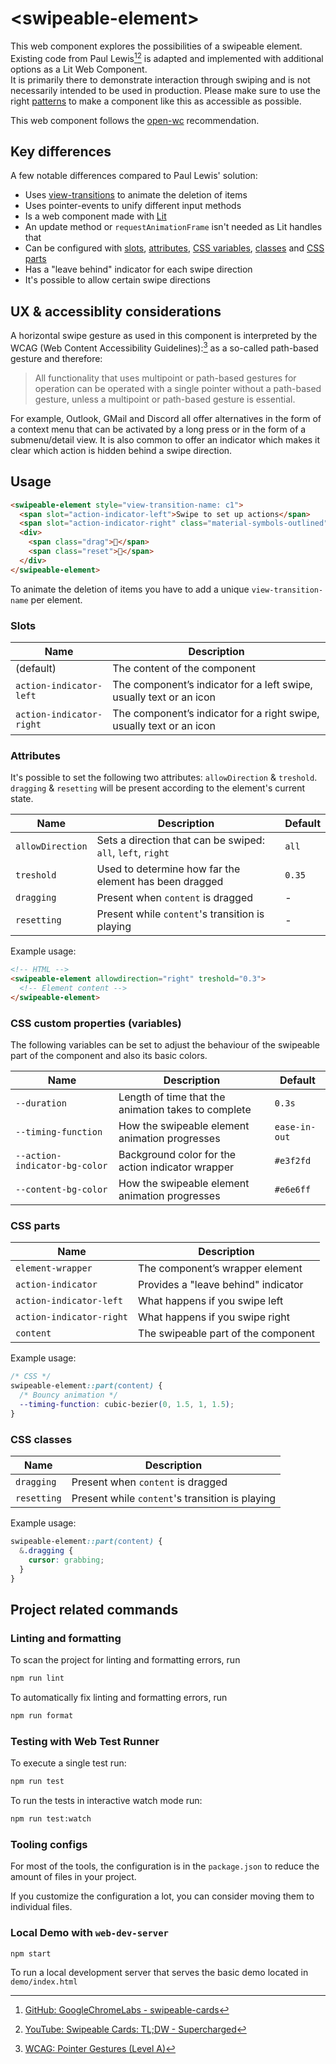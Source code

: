 # \<swipeable-element>

This web component explores the possibilities of a swipeable element. Existing code from Paul Lewis[^1][^2] is adapted and implemented with additional options as a Lit Web Component.  
It is primarily there to demonstrate interaction through swiping and is not necessarily intended to be used in production. Please make sure to use the right [patterns](#ux--accessiblity-considerations) to make a component like this as accessible as possible.


This web component follows the [open-wc](https://github.com/open-wc/open-wc) recommendation.

## Key differences

A few notable differences compared to Paul Lewis' solution:

- Uses [view-transitions](https://developer.mozilla.org/en-US/docs/Web/API/View_Transitions_API) to animate the deletion of items
- Uses pointer-events to unify different input methods
- Is a web component made with [Lit](https://lit.dev/)
- An update method or `requestAnimationFrame` isn't needed as Lit handles that
- Can be configured with [slots](#slots), [attributes](#attributes), [CSS variables](#css-custom-properties-variables), [classes](#css-classes) and [CSS parts](#css-parts)
- Has a "leave behind" indicator for each swipe direction
- It's possible to allow certain swipe directions 

## UX & accessiblity considerations

A horizontal swipe gesture as used in this component is interpreted by the <abbr>WCAG</abbr> (Web Content Accessibility Guidelines):[^3] as a so-called path-based gesture and therefore:

> All functionality that uses multipoint or path-based gestures for operation can be operated with a single pointer without a path-based gesture, unless a multipoint or path-based gesture is essential.

For example, Outlook, GMail and Discord all offer alternatives in the form of a context menu that can be activated by a long press or in the form of a submenu/detail view. It is also common to offer an indicator which makes it clear which action is hidden behind a swipe direction.

## Usage

```html
<swipeable-element style="view-transition-name: c1">
  <span slot="action-indicator-left">Swipe to set up actions</span>
  <span slot="action-indicator-right" class="material-symbols-outlined">mail</span>
  <div>
    <span class="drag">👀</span>
    <span class="reset">🐸</span>
  </div>
</swipeable-element>
```

To animate the deletion of items you have to add a unique `view-transition-name` per element.

### Slots

| Name                   | Description                                                         |
|------------------------|---------------------------------------------------------------------|
|(default)               | The content of the component                                        |
|`action-indicator-left` | The component’s indicator for a left swipe, usually text or an icon |
|`action-indicator-right`| The component’s indicator for a right swipe, usually text or an icon|

### Attributes

It's possible to set the following two attributes: `allowDirection` & `treshold`. 
`dragging` & `resetting` will be present according to the element's current state.

| Name           | Description                                                |Default|
|----------------|------------------------------------------------------------|-------|
|`allowDirection`| Sets a direction that can be swiped: `all`, `left`, `right`| `all` |
|`treshold`      | Used to determine how far the element has been dragged     | `0.35`|
|`dragging`      | Present when `content` is dragged                          | -     |
|`resetting`     | Present while `content`'s transition is playing            | -     |

Example usage:
```html
<!-- HTML -->
<swipeable-element allowdirection="right" treshold="0.3">
  <!-- Element content -->
</swipeable-element>
```
### CSS custom properties (variables)
The following variables can be set to adjust the behaviour of the swipeable part of the 
component and also its basic colors.

| Name                        | Description                                        | Default     |
|-----------------------------|----------------------------------------------------|-------------|
|`--duration`                 | Length of time that the animation takes to complete|`0.3s`       |
|`--timing-function`          | How the swipeable element animation progresses     |`ease-in-out`|
|`--action-indicator-bg-color`| Background color for the action indicator wrapper  |`#e3f2fd`    |
|`--content-bg-color`         | How the swipeable element animation progresses     |`#e6e6ff`    |

### CSS parts
| Name                   | Description                         |
|------------------------|-------------------------------------|
|`element-wrapper`       | The component’s wrapper element     |
|`action-indicator`      | Provides a "leave behind" indicator |
|`action-indicator-left` | What happens if you swipe left      |
|`action-indicator-right`| What happens if you swipe right     |
|`content`               | The swipeable part of the component |

Example usage:
```css
/* CSS */
swipeable-element::part(content) {
  /* Bouncy animation */ 
  --timing-function: cubic-bezier(0, 1.5, 1, 1.5);
}
```

### CSS classes

| Name      | Description                                    |
|-----------|------------------------------------------------|
|`dragging` | Present when `content` is dragged              |
|`resetting`| Present while `content`'s transition is playing|

Example usage:
```css
swipeable-element::part(content) {
  &.dragging {
    cursor: grabbing;
  }
}
```

## Project related commands

### Linting and formatting

To scan the project for linting and formatting errors, run

```bash
npm run lint
```

To automatically fix linting and formatting errors, run

```bash
npm run format
```

### Testing with Web Test Runner

To execute a single test run:

```bash
npm run test
```

To run the tests in interactive watch mode run:

```bash
npm run test:watch
```


### Tooling configs

For most of the tools, the configuration is in the `package.json` to reduce the amount of files in your project.

If you customize the configuration a lot, you can consider moving them to individual files.

### Local Demo with `web-dev-server`

```bash
npm start
```

To run a local development server that serves the basic demo located in `demo/index.html`


[^1]: [GitHub: GoogleChromeLabs - swipeable-cards](https://github.com/GoogleChromeLabs/ui-element-samples/blob/gh-pages/swipeable-cards/cards.js)  
[^2]: [YouTube: Swipeable Cards: TL;DW - Supercharged](https://www.youtube.com/watch?v=F3A6Skckh9c)  
[^3]: [WCAG: Pointer Gestures (Level A)](https://www.w3.org/WAI/WCAG21/Understanding/pointer-gestures.html)  
[^4]: [Flutter: Dismissible widget](https://docs.flutter.dev/cookbook/gestures/dismissible)  
[^5]: [Draggable objects from Red Blob Games](https://www.redblobgames.com/making-of/draggable/)
